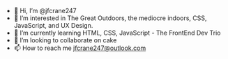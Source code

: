 - 👋 Hi, I’m @jfcrane247
- 👀 I’m interested in The Great Outdoors, the mediocre indoors, CSS, JavaScript, and UX Design.
- 🌱 I’m currently learning HTML, CSS, JavaScript - The FrontEnd Dev Trio
- 💞️ I’m looking to collaborate on cake
- 📫 How to reach me jfcrane247@outlook.com

<!---
jfcrane247/jfcrane247 is a ✨ special ✨ repository because its `README.md` (this file) appears on your GitHub profile.
You can click the Preview link to take a look at your changes.
--->
